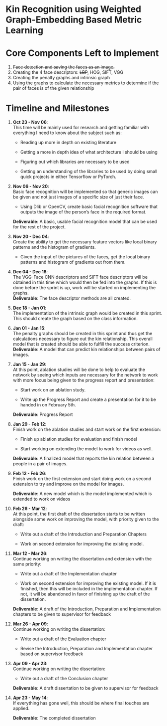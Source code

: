 # Kin Recognition using Weighted Graph-Embedding Based Metric Learning

Core Components Left to Implement
=================================

1. ~~Face detection and saving the faces as an image.~~
2. Creating the 4 face descriptors: ~~LBP~~, HOG, SIFT, VGG
3. Creating the penalty graphs and intrinsic graph
4. Using the graphs to calculate the necessary metrics to determine if the pair of faces is of the given relationship

Timeline and Milestones
=======================

1.  **Oct 23 - Nov 06**:\
    This time will be mainly used for research and getting familiar with
    everything I need to know about the subject such as:

    -   Reading up more in depth on existing literature

    -   Getting a more in depth idea of what architecture I should be
        using

    -   Figuring out which libraries are necessary to be used

    -   Getting an understanding of the libraries to be used by doing
        small quick projects in either Tensorflow or PyTorch.


2.  **Nov 06 - Nov 20**:\
    Basic face recognition will be implemented so that generic images
    can be given and not just images of a specific size of just
    their face.

    -   Using Dlib or OpenCV, create basic facial recognition software
        that outputs the image of the person’s face in the
        required format.

    **Deliverable**: A basic, usable facial recognition model that can
    be used for the rest of the project.

3.  **Nov 20 - Dec 04**:\
    Create the ability to get the necessary feature vectors like local
    binary patterns and the histogram of gradients.

    -   Given the input of the pictures of the faces, get the local
        binary patterns and histogram of gradients out from them.

4.  **Dec 04 - Dec 18**:\
    The VGG-Face CNN descriptors and SIFT face descriptors will be
    obtained in this time which would then be fed into the graphs. If
    this is done before the sprint is up, work will be started on
    implementing the graphs.\
    **Deliverable**: The face descriptor methods are all created.

5.  **Dec 18 - Jan 01**:\
    The implementation of the intrinsic graph would be created in
    this sprint. This should create the graph based on the
    class information.

6.  **Jan 01 - Jan 15**:\
    The penalty graphs should be created in this sprint and thus get the
    calculations necessary to figure out the kin relationship. This
    overall model that is created should be able to fulfill the success
    criterion.\
    **Deliverable**: A model that can predict kin relationships between
    pairs of images.

7.  **Jan 15 - Jan 29**:\
    At this point, ablation studies will be done to help to evaluate the
    network by seeing which inputs are necessary for the network to work
    with more focus being given to the progress report and presentation:

    -   Start work on an ablation study.

    -   Write up the Progress Report and create a presentation for it to
        be handed in on February 5th.

    **Deliverable**: Progress Report

8.  **Jan 29 - Feb 12**:\
    Finish work on the ablation studies and start work on the first
    extension:

    -   Finish up ablation studies for evaluation and finish model

    -   Start working on extending the model to work for videos as well.

    **Deliverable**: A finalized model that reports the kin relation
    between a people in a pair of images.

9.  **Feb 12 - Feb 26**:\
    Finish work on the first extension and start doing work on a second
    extension to try and improve on the model for images.

    **Deliverable**: A new model which is the model implemented which is
    extended to work on videos

10. **Feb 26 - Mar 12**:\
    At this point, the first draft of the dissertation starts to be
    written alongside some work on improving the model, with priority
    given to the draft:

    -   Write out a draft of the Introduction and Preparation Chapters

    -   Work on second extension for improving the existing model.

11. **Mar 12 - Mar 26**:\
    Continue working on writing the dissertation and extension with the
    same priority:

    -   Write out a draft of the Implementation chapter

    -   Work on second extension for improving the existing model. If it
        is finished, then this will be included in the
        implementation chapter. If not, it will be abandoned in favor of
        finishing up the draft of the dissertation.

    **Deliverable**: A draft of the Introduction, Preparation and
    Implementation chapters to be given to supervisor for feedback

12. **Mar 26 - Apr 09**:\
    Continue working on writing the dissertation:

    -   Write out a draft of the Evaluation chapter

    -   Revise the Introduction, Preparation and Implementation chapter
        based on supervisor feedback

13. **Apr 09 - Apr 23**:\
    Continue working on writing the dissertation:

    -   Write out a draft of the Conclusion chapter

    **Deliverable**: A draft dissertation to be given to supervisor for
    feedback

14. **Apr 23 - May 14**:\
    If everything has gone well, this should be where final touches are
    applied. 
    
    **Deliverable**: The completed dissertation
